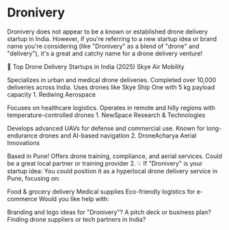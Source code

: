 # Dronivery
Dronivery does not appear to be a known or established drone delivery startup in India. However, if you're referring to a new startup idea or brand name you're considering (like "Dronivery" as a blend of "drone" and "delivery"), it's a great and catchy name for a drone delivery venture!


🚀 Top Drone Delivery Startups in India (2025)
Skye Air Mobility

Specializes in urban and medical drone deliveries.
Completed over 10,000 deliveries across India.
Uses drones like Skye Ship One with 5 kg payload capacity 1.
Redwing Aerospace

Focuses on healthcare logistics.
Operates in remote and hilly regions with temperature-controlled drones 1.
NewSpace Research & Technologies

Develops advanced UAVs for defense and commercial use.
Known for long-endurance drones and AI-based navigation 2.
DroneAcharya Aerial Innovations

Based in Pune!
Offers drone training, compliance, and aerial services.
Could be a great local partner or training provider 2.
💡 If "Dronivery" is your startup idea:
You could position it as a hyperlocal drone delivery service in Pune, focusing on:

Food & grocery delivery
Medical supplies
Eco-friendly logistics for e-commerce
Would you like help with:

Branding and logo ideas for "Dronivery"?
A pitch deck or business plan?
Finding drone suppliers or tech partners in India?
